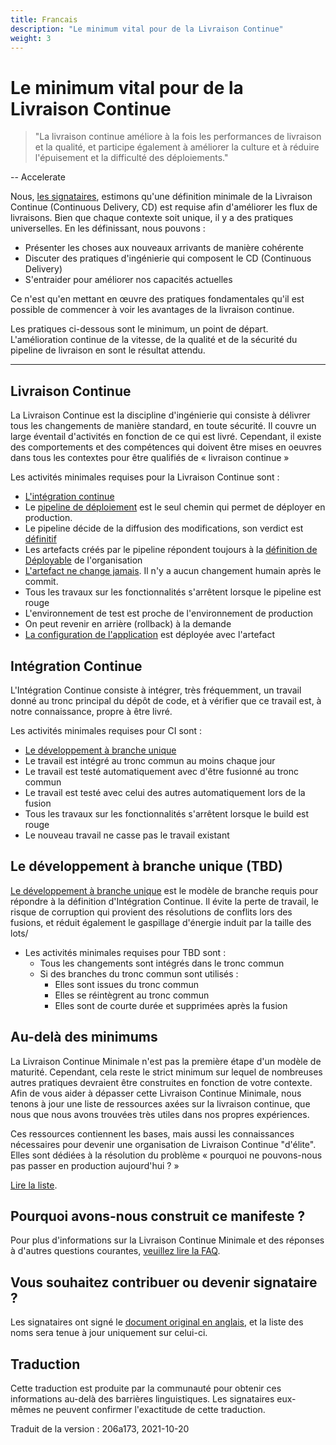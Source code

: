 ```yaml
---
title: Francais
description: "Le minimum vital pour de la Livraison Continue"
weight: 3
---
```


# Le minimum vital pour de la Livraison Continue

> "La livraison continue améliore à la fois les performances de livraison et la qualité, et participe également à améliorer la culture et à réduire l'épuisement et la difficulté des déploiements."

-- Accelerate

Nous, [les signataires](../../minimumcd/signatures/), estimons qu'une définition minimale de la Livraison Continue (Continuous Delivery, CD) est requise afin d'améliorer les flux de livraisons. Bien que chaque contexte soit unique, il y a des pratiques universelles. En les définissant, nous pouvons :

- Présenter les choses aux nouveaux arrivants de manière cohérente
- Discuter des pratiques d'ingénierie qui composent le CD (Continuous Delivery)
- S'entraider pour améliorer nos capacités actuelles

Ce n'est qu'en mettant en œuvre des pratiques fondamentales qu'il est possible de commencer à voir les avantages de la livraison continue.

Les pratiques ci-dessous sont le minimum, un point de départ. L'amélioration continue de la vitesse, de la qualité et de la sécurité du pipeline de livraison en sont le résultat attendu.

---

## Livraison Continue

La Livraison Continue est la discipline d'ingénierie qui consiste à délivrer tous les changements de manière standard, 
en toute sécurité. Il couvre un large éventail d'activités en fonction de ce qui est livré. 
Cependant, il existe des comportements et des compétences qui doivent être mises en oeuvres dans tous les contextes 
pour être qualifiés de « livraison continue »

Les activités minimales requises pour la Livraison Continue sont :

- [L'intégration continue](#intégration-continue)
- Le [pipeline de déploiement](https://www.informit.com/articles/article.aspx?p=1621865&seqNum=2#:~:text=%EE%94%80Buy-,What%20Is%20a%20Deployment%20Pipeline%3F,-At%20an%20abstract)
  est le seul chemin qui permet de déployer en production.
- Le pipeline décide de la diffusion des modifications, son verdict est [définitif](../../faq/#why-should-the-pipeline-be-definitive-for-deploy)
- Les artefacts créés par le pipeline répondent toujours à la [définition de Déployable](https://www.youtube.com/watch?v=bHKHdp4H-8w) de l'organisation
- [L'artefact ne change jamais](../../faq/#what-is-an-immutable-artifact). Il n'y a aucun changement humain après le commit.
- Tous les travaux sur les fonctionnalités s'arrêtent lorsque le pipeline est rouge
- L'environnement de test est proche de l'environnement de production
- On peut revenir en arrière (rollback) à la demande
- [La configuration de l'application](../../faq/#what-is-application-configuration) est déployée avec l'artefact 

## Intégration Continue

L'Intégration Continue consiste à intégrer, très fréquemment, un travail donné au tronc principal du 
dépôt de code, et à vérifier que ce travail est, à notre connaissance, propre à être livré.

Les activités minimales requises pour CI sont :

- [Le développement à branche unique](https://trunkbaseddevelopment.com/)
- Le travail est intégré au tronc commun au moins chaque jour
- Le travail est testé automatiquement avec d'être fusionné au tronc commun
- Le travail est testé avec celui des autres automatiquement lors de la fusion
- Tous les travaux sur les fonctionnalités s'arrêtent lorsque le build est rouge
- Le nouveau travail ne casse pas le travail existant

## Le développement à branche unique (TBD)

[Le développement à branche unique](https://trunkbaseddevelopment.com/) est le modèle de branche requis pour répondre à la définition d'Intégration Continue.
Il évite la perte de travail, le risque de corruption qui provient des résolutions de conflits lors des fusions, et 
réduit également le gaspillage d'énergie induit par la taille des lots/

- Les activités minimales requises pour TBD sont :
  - Tous les changements sont intégrés dans le tronc commun
  - Si des branches du tronc commun sont utilisés :
    - Elles sont issues du tronc commun
    - Elles se réintègrent au tronc commun
    - Elles sont de courte durée et supprimées après la fusion

## Au-delà des minimums

La Livraison Continue Minimale n'est pas la première étape d'un modèle de maturité. 
Cependant, cela reste le strict minimum sur lequel de nombreuses autres pratiques devraient être construites en fonction de votre contexte.
Afin de vous aider à dépasser cette Livraison Continue Minimale, nous tenons à jour une liste de ressources axées sur la 
livraison continue, que nous que nous avons trouvées très utiles dans nos propres expériences.

Ces ressources contiennent les bases, mais aussi les connaissances nécessaires pour devenir une organisation de Livraison Continue "d'élite".
Elles sont dédiées à la résolution du problème « pourquoi ne pouvons-nous pas passer en production aujourd'hui ? »

[Lire la liste](../../references).

## Pourquoi avons-nous construit ce manifeste ?

Pour plus d'informations sur la Livraison Continue Minimale et des réponses à d'autres questions courantes, [veuillez lire la FAQ](../../faq/).

## Vous souhaitez contribuer ou devenir signataire ?

Les signataires ont signé le [document original en anglais](../../minimumcd#signatories), et la liste des noms sera tenue à jour uniquement sur celui-ci.

## Traduction

Cette traduction est produite par la communauté pour obtenir ces informations au-delà des barrières linguistiques. Les signataires eux-mêmes ne peuvent confirmer l'exactitude de cette traduction.

Traduit de la version : 206a173, 2021-10-20
